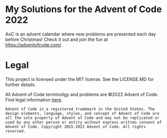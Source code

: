 # My Solutions for the Advent of Code 2022

AoC is an advent calendar where new problems are presented each day before Christmas! Check it out and join the fun at https://adventofcode.com/

# Legal

This project is licensed under the MIT license. See the LICENSE.MD for further details.

All Advent of Code terminoligy and problems are ©2022 Advent of Code. Find legal information [here](https://adventofcode.com/2022/about).
```
Advent of Code is a registered trademark in the United States. The design elements, language, styles, and concept of Advent of Code are all the sole property of Advent of Code and may not be replicated or used by any other person or entity without express written consent of Advent of Code. Copyright 2015-2022 Advent of Code. All rights reserved.
```